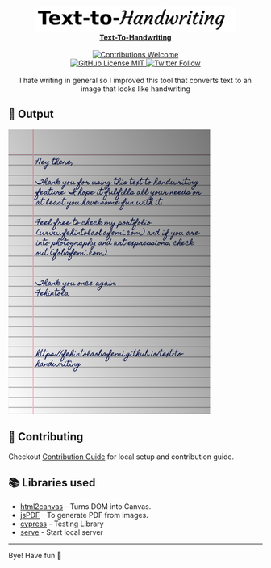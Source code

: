 <p align="center">
<img alt="Text-to-handwriting title image" src="header.png" /> 
<br/><b><a href="https://fehintolaobafemi.github.io/text-to-handwriting/"> Text-To-Handwriting </a></b><br/><br/><a href="#contributing"><img alt="Contributions Welcome" src="https://img.shields.io/badge/contributions-welcome-brightgreen?style=for-the-badge&labelColor=black&logo=github"></a> <br/><a href="https://github.com/fehintolaobafemi/text-to-handwriting/blob/master/LICENSE"> <img alt="GitHub License MIT" src="https://img.shields.io/github/license/fehintolaobafemi/text-to-handwriting?style=for-the-badge&labelColor=black&logo=github"> </a><a href="https://twitter.com/xx_fehintola"><img alt="Twitter Follow" src="https://img.shields.io/twitter/follow/0xfehintola?style=for-the-badge&color=09f&labelColor=black&logo=twitter&label=@0xfehintola"></a><br/><br/> I hate writing in general so I improved this tool that converts text to an image that looks like handwriting
</p>

## 🌠 Output

<img width="400" alt="Sample image of output" src="sample.jpeg" />

## 🤗 Contributing

Checkout [Contribution Guide](CONTRIBUTING.md) for local setup and contribution guide.

## 📚 Libraries used

- [html2canvas](https://github.com/niklasvh/html2canvas) - Turns DOM into Canvas.
- [jsPDF](https://github.com/MrRio/jsPDF) - To generate PDF from images.
- [cypress](https://github.com/cypress-io/cypress) - Testing Library
- [serve](https://github.com/zeit/serve) - Start local server

---
Bye!
Have fun 🦄
